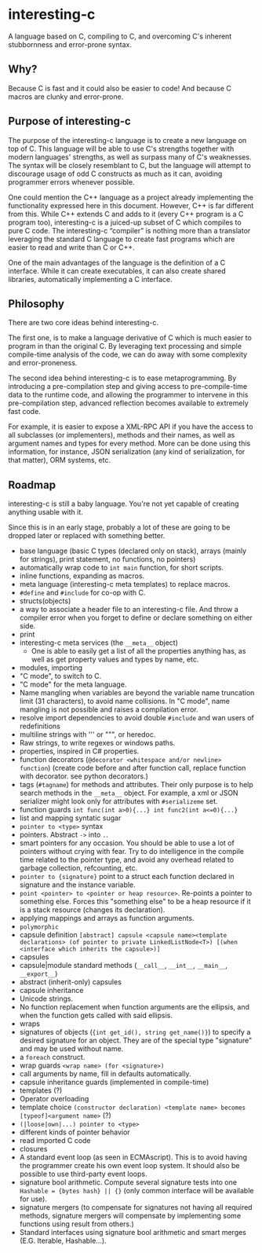 interesting-c
=============

A language based on C, compiling to C, and overcoming C's inherent stubbornness and error-prone syntax.

Why?
----

Because C is fast and it could also be easier to code! And because C macros are clunky and error-prone.

Purpose of interesting-c
------------------------

The purpose of the interesting-c language is to create a new language on top of C. This language will be able to use C's strengths together with modern languages' strengths, as well as surpass many of C's weaknesses. The syntax will be closely resemblant to C, but the language will attempt to discourage usage of odd C constructs as much as it can, avoiding programmer errors whenever possible.

One could mention the C++ language as a project already implementing the functionality expressed here in this document. However, C++ is far different from this. While C++ extends C and adds to it (every C++ program is a C program too), interesting-c is a juiced-up subset of C which compiles to pure C code. The interesting-c “compiler” is nothing more than a translator leveraging the standard C language to create fast programs which are easier to read and write than C or C++.

One of the main advantages of the language is the definition of a C interface. While it can create executables, it can also create shared libraries, automatically implementing a C interface.

Philosophy
----------

There are two core ideas behind interesting-c.

The first one, is to make a language derivative of C which is much easier to program in than the original C. By leveraging text processing and simple compile-time analysis of the code, we can do away with some complexity and error-proneness.

The second idea behind interesting-c is to ease metaprogramming. By introducing a pre-compilation step and giving access to pre-compile-time data to the runtime code, and allowing the programmer to intervene in this pre-compilation step, advanced reflection becomes available to extremely fast code.

For example, it is easier to expose a XML-RPC API if you have the access to all subclasses (or implementers), methods and their names, as well as argument names and types for every method. More can be done using this information, for instance, JSON serialization (any kind of serialization, for that matter), ORM systems, etc. 

Roadmap
-------

interesting-c is still a baby language. You're not yet capable of creating anything usable with it.

Since this is in an early stage, probably a lot of these are going to be dropped later or replaced with something better.

 * base language (basic C types (declared only on stack), arrays (mainly for strings), print statement, no functions, no pointers)
 * automatically wrap code to `int main` function, for short scripts.
 * inline functions, expanding as macros.
 * meta language (interesting-c meta templates) to replace macros.
 * `#define` and `#include` for co-op with C.
 * structs(objects)
 * a way to associate a header file to an interesting-c file. And throw a compiler error when you forget to define or declare something on either side.
 * print
 * interesting-c meta services (the `__meta__` object)
    * One is able to easily get a list of all the properties anything has, as well as get property values and types by name, etc.
 * modules, importing
 * "C mode", to switch to C.
 * "C mode" for the meta language.
 * Name mangling when variables are beyond the variable name truncation limit (31 characters), to avoid name collisions. In "C mode", name mangling is not possible and raises a compilation error.
 * resolve import dependencies to avoid double `#include` and wan users of redefinitions
 * multiline strings with ''' or """, or heredoc. 
 * Raw strings, to write regexes or windows paths.
 * properties, inspired in C# properties.
 * function decorators (`@decorator <whitespace and/or newline> function`) (create code before and after function call, replace function with decorator. see python decorators.)
 * tags (`#tagname`) for methods and attributes. Their only purpose is to help search methods in the `__meta__` object. For example, a xml or JSON serializer might look only for attributes with `#serializeme` set.
 * function guards `int func(int a>0){...} int func2(int a<=0){...}`
 * list and mapping syntatic sugar
 * `pointer to <type>` syntax
 * pointers. Abstract `->` into `.`.
 * smart pointers for any occasion. You should be able to use a lot of pointers without crying with fear. Try to do intelligence in the compile time related to the pointer type, and avoid any overhead related to garbage collection, refcounting, etc.
 * `pointer to {signature}` point to a struct each function declared in signature and the instance variable.
 * `point <pointer> to <pointer or heap resource>`. Re-points a pointer to something else. Forces this "something else" to be a heap resource if it is a stack resource (changes its declaration).
 * applying mappings and arrays as function arguments.
 * `polymorphic`
 * capsule definition `[abstract] capsule <capsule name><template declarations> (of pointer to private LinkedListNode<T>) [(when <interface which inherits the capsule>)]`
 * capsules
 * capsule|module standard methods (`__call__`, `__int__`, `__main__`, `__export__`)
 * abstract (inherit-only) capsules
 * capsule inheritance
 * Unicode strings.
 * No function replacement when function arguments are the ellipsis, and when the function gets called with said ellipsis.
 * wraps
 * signatures of objects (`{int get_id(), string get_name()}`) to specify a desired signature for an object. They are of the special type "signature" and may be used without name.
 * a `foreach` construct.
 * wrap guards `<wrap name> (for <signature>)`
 * call arguments by name, fill in defaults automatically.
 * capsule inheritance guards (implemented in compile-time)
 * templates (?)
 * Operator overloading
 * template choice `(constructor declaration) <template name> becomes [typeof]<argument name>` (?)
 * `(|loose|own|...) pointer to <type>`
 * different kinds of pointer behavior
 * read imported C code
 * closures
 * A standard event loop (as seen in ECMAscript). This is to avoid having the programmer create his own event loop system. It should also be possible to use third-party event loops.
 * signature bool arithmetic. Compute several signature tests into one `Hashable = {bytes hash} || {}` (only common interface will be available for use).
 * signature mergers (to compensate for signatures not having all required methods, signature mergers will compensate by implementing some functions using result from others.)
 * Standard interfaces using signature bool arithmetic and smart merges (E.G. Iterable, Hashable...).

